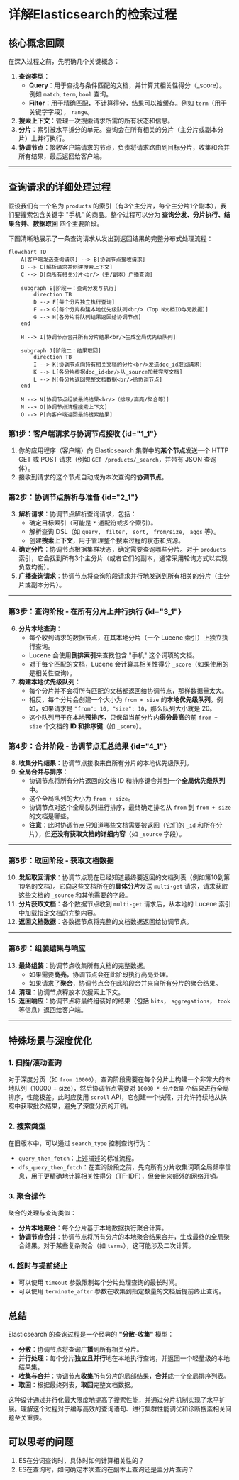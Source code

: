 # 详解Elasticsearch的检索过程

## 核心概念回顾

在深入过程之前，先明确几个关键概念：

1.  **查询类型**：
    *   **Query**：用于查找与条件匹配的文档，并计算其相关性得分（_score）。例如 `match`, `term`, `bool` 查询。
    *   **Filter**：用于精确匹配，不计算得分，结果可以被缓存。例如 `term`（用于关键字字段）， `range`。
2.  **搜索上下文**：管理一次搜索请求所需的所有状态和信息。
3.  **分片**：索引被水平拆分的单元。查询会在所有相关的分片（主分片或副本分片）上并行执行。
4.  **协调节点**：接收客户端请求的节点，负责将请求路由到目标分片，收集和合并所有结果，最后返回给客户端。

---

## 查询请求的详细处理过程

假设我们有一个名为 `products` 的索引（有3个主分片，每个主分片1个副本），我们要搜索包含关键字 "手机" 的商品。整个过程可以分为 **查询分发、分片执行、结果合并、数据取回** 四个主要阶段。

下图清晰地展示了一条查询请求从发出到返回结果的完整分布式处理流程：

```mermaid
flowchart TD
    A[客户端发送查询请求] --> B[协调节点接收请求]
    B --> C[解析请求并创建搜索上下文]
    C --> D[向所有相关分片<br/>（主/副本）广播查询]
    
    subgraph E[阶段一：查询分发与执行]
        direction TB
        D --> F[每个分片独立执行查询]
        F --> G[每个分片构建本地优先级队列<br/>（Top N文档ID与元数据）]
        G --> H[各分片将队列结果返回给协调节点]
    end

    H --> I[协调节点合并所有分片结果<br/>生成全局优先级队列]
    
    subgraph J[阶段二：结果取回]
        direction TB
        I --> K[协调节点向持有相关文档的分片<br/>发送doc_id取回请求]
        K --> L[各分片根据doc_id<br/>从_source加载完整文档]
        L --> M[各分片返回完整文档数据<br/>给协调节点]
    end

    M --> N[协调节点组装最终结果<br/>（排序/高亮/聚合等）]
    N --> O[协调节点清理搜索上下文]
    O --> P[向客户端返回最终搜索结果]

```

### 第1步：客户端请求与协调节点接收 {id="1_1"}

1.  你的应用程序（客户端）向 Elasticsearch 集群中的**某个节点**发送一个 HTTP GET 或 POST 请求（例如 `GET /products/_search`，并带有 JSON 查询体）。
2.  接收到请求的这个节点自动成为本次查询的**协调节点**。

### 第2步：协调节点解析与准备 {id="2_1"}

3.  **解析请求**：协调节点解析查询请求，包括：
    *   确定目标索引（可能是 `*` 通配符或多个索引）。
    *   解析查询 DSL（如 `query`， `filter`， `sort`， `from/size`， `aggs` 等）。
    *   创建**搜索上下文**，用于管理整个搜索过程的状态和资源。
4.  **确定分片**：协调节点根据集群状态，确定需要查询哪些分片。对于 `products` 索引，它会找到所有3个主分片（或者它们的副本，通常采用轮询方式以实现负载均衡）。
5.  **广播查询请求**：协调节点将查询阶段请求并行地发送到所有相关的分片（主分片或副本分片）。

---

### 第3步：查询阶段 - 在所有分片上并行执行 {id="3_1"}

6.  **分片本地查询**：
    *   每个收到请求的数据节点，在其本地分片（一个 Lucene 索引）上独立执行查询。
    *   Lucene 会使用**倒排索引**来查找包含 "手机" 这个词项的文档。
    *   对于每个匹配的文档，Lucene 会计算其相关性得分 `_score`（如果使用的是相关性查询）。
7.  **构建本地优先级队列**：
    *   每个分片并不会将所有匹配的文档都返回给协调节点，那样数据量太大。
    *   相反，每个分片会创建一个大小为 `from + size` 的**本地优先级队列**。例如，如果请求是 `"from": 10, "size": 10`，那么队列大小就是 20。
    *   这个队列用于在本地**预排序**，只保留当前分片内**得分最高**的前 `from + size` 个文档的 **ID 和排序键**（如 `_score`）。

### 第4步：合并阶段 - 协调节点汇总结果 {id="4_1"}

8.  **收集分片结果**：协调节点接收来自所有分片的本地优先级队列。
9.  **全局合并与排序**：
    *   协调节点将所有分片返回的文档 ID 和排序键合并到一个**全局优先级队列**中。
    *   这个全局队列的大小为 `from + size`。
    *   协调节点对这个全局队列进行排序，最终确定排名从 `from` 到 `from + size` 的文档是哪些。
    *   **注意**：此时协调节点只知道哪些文档需要被返回（它们的 `_id` 和所在分片），但**还没有获取文档的详细内容**（如 `_source` 字段）。

---

### 第5步：取回阶段 - 获取文档数据

10. **发起取回请求**：协调节点现在已经知道最终要返回的文档列表（例如第10到第19名的文档）。它向这些文档所在的**具体分片**发送 `multi-get` 请求，请求获取这些文档的 `_source` 和其他需要的字段。
11. **分片获取文档**：各个数据节点收到 `multi-get` 请求后，从本地的 Lucene 索引中加载指定文档的完整内容。
12. **返回文档数据**：各数据节点将完整的文档数据返回给协调节点。

---

### 第6步：组装结果与响应

13. **最终组装**：协调节点收集所有文档的完整数据。
    *   如果需要**高亮**，协调节点会在此阶段执行高亮处理。
    *   如果请求了**聚合**，协调节点会在此阶段合并来自所有分片的聚合结果。
14. **清理**：协调节点释放本次搜索上下文。
15. **返回响应**：协调节点将最终组装好的结果（包括 `hits`， `aggregations`， `took` 等信息）返回给客户端。

---

## 特殊场景与深度优化

### 1. 扫描/滚动查询

对于深度分页（如 `from 10000`），查询阶段需要在每个分片上构建一个非常大的本地队列（10000 + size），然后协调节点需要对 `10000 * 分片数量` 个结果进行全局排序，性能极差。此时应使用 `scroll` API，它创建一个快照，并允许持续地从快照中获取批次结果，避免了深度分页的开销。

### 2. 搜索类型

在旧版本中，可以通过 `search_type` 控制查询行为：
*   `query_then_fetch`：上述描述的标准流程。
*   `dfs_query_then_fetch`：在查询阶段之前，先向所有分片收集词项全局频率信息，用于更精确地计算相关性得分（TF-IDF），但会带来额外的网络开销。

### 3. 聚合操作

聚合的处理与查询类似：
*   **分片本地聚合**：每个分片基于本地数据执行聚合计算。
*   **协调节点合并**：协调节点将所有分片的本地聚合结果合并，生成最终的全局聚合结果。对于某些复杂聚合（如 `terms`），这可能涉及二次计算。

### 4. 超时与提前终止

*   可以使用 `timeout` 参数限制每个分片处理查询的最长时间。
*   可以使用 `terminate_after` 参数在收集到指定数量的文档后提前终止查询。

## 总结

Elasticsearch 的查询过程是一个经典的 **"分散-收集"** 模型：

*   **分散**：协调节点将查询**广播**到所有相关分片。
*   **并行处理**：每个分片**独立且并行**地在本地执行查询，并返回一个轻量级的本地结果集。
*   **收集与合并**：协调节点**收集**所有分片的局部结果，**合并**成一个全局排序列表。
*   **取回**：根据最终列表，**取回**完整文档数据。

这种设计通过并行化最大限度地提高了搜索性能，并通过分片机制实现了水平扩展。理解这个过程对于编写高效的查询语句、进行集群性能调优和诊断搜索相关问题至关重要。

## 可以思考的问题

1. ES在分词查询时，具体时如何计算相关性的？
2. ES在查询时，如何确定本次查询在副本上查询还是主分片查询？